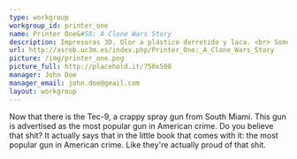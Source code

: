 ```yaml
---
type: workgroup
workgroup_id: printer_one
name: Printer One&#58; A Clone Wars Story
description: Impresoras 3D. Olor a plástico derretido y laca. <br> Somos un grupo de estudiantes de la Universidad Carlos III de Madrid interesados en el mundo de la impresión 3D.
url: http://asrob.uc3m.es/index.php/Printer_One:_A_Clone_Wars_Story
picture: /img/printer_one.png
picture_full: http://placehold.it/750x500
manager: John Doe
manager_email: john.doe@gmail.com
layout: workgroup
---
```


Now that there is the Tec-9, a crappy spray gun from South Miami. This gun is advertised as the most popular gun in American crime. Do you believe that shit? It actually says that in the little book that comes with it: the most popular gun in American crime. Like they're actually proud of that shit.
